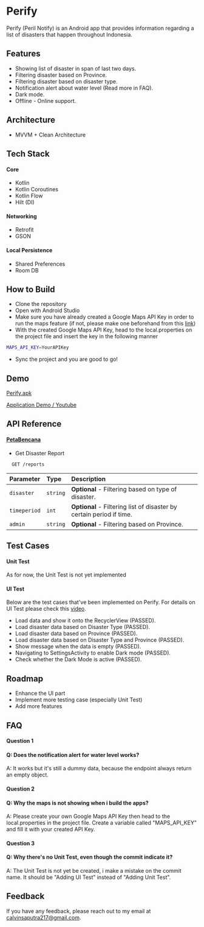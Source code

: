 
# Perify
Perify (Peril Notify) is an Android app that provides information regarding a list of disasters that happen throughout Indonesia.


## Features
- Showing list of disaster in span of last two days.
- Filtering disaster based on Province.
- Filtering disaster based on disaster type.
- Notification alert about water level (Read more in FAQ).
- Dark mode.
- Offline - Online support.
## Architecture
- MVVM + Clean Architecture

## Tech Stack
#### Core
- Kotlin
- Kotlin Coroutines
- Kotlin Flow
- Hilt (DI)
#### Networking
- Retrofit
- GSON
#### Local Persistence
- Shared Preferences
- Room DB

## How to Build

- Clone the repository
- Open with Android Studio
- Make sure you have already created a Google Maps API Key in order to run the maps feature (if not, please make one beforehand from this [link](https://developers.google.com/maps/documentation/android-sdk/get-api-key))
- With the created Google Maps API Key, head to the local.properties on the project file and insert the key in the following manner
```bash
MAPS_API_KEY=YourAPIKey
```
- Sync the project and you are good to go!

## Demo

[Perify.apk](https://drive.google.com/file/d/1Csau5jMVE9E6Fx-Zq_UA8Dc_kYH1Camo/view?usp=drive_link)

[Application Demo / Youtube](https://youtu.be/SajvR25oEws)


## API Reference
#### [PetaBencana](https://docs.petabencana.id/routes/laporan-urun-daya)
- Get Disaster Report

```http
  GET /reports
```

| Parameter | Type     | Description                |
| :-------- | :------- | :------------------------- |
| `disaster` | `string` | **Optional** - Filtering based on type of disaster. |
| `timeperiod` | `int` | **Optional** - Filtering list of disaster by certain period if time. |
| `admin` | `string` | **Optional** - Filtering based on Province. |


## Test Cases
#### Unit Test
As for now, the Unit Test is not yet implemented
#### UI Test
Below are the test cases that've been implemented on Perify. For details on UI Test please check this [video](https://www.youtube.com/watch?v=ul3sMuP_0so).
- Load data and show it onto the RecyclerView (PASSED).
- Load disaster data based on Disaster Type (PASSED).
- Load disaster data based on Province (PASSED).
- Load disaster data based on Disaster Type and Province (PASSED).
- Show message when the data is empty (PASSED).
- Navigating to SettingsActivity to enable Dark mode (PASSED).
- Check whether the Dark Mode is active (PASSED).

## Roadmap
- Enhance the UI part
- Implement more testing case (especially Unit Test)
- Add more features


## FAQ
#### Question 1
#### Q: Does the notification alert for water level works?
A: It works but it's still a dummy data, because the endpoint always return an empty object.

#### Question 2
#### Q: Why the maps is not showing when i build the apps?
 A: Please create your own Google Maps API Key then head to the local.properties in the project file. Create a variable called "MAPS_API_KEY" and fill it with your created API Key.

#### Question 3
#### Q: Why there's no Unit Test, even though the commit indicate it?
 A: The Unit Test is not yet be created, i make a mistake on the commit name. It should be "Adding UI Test" instead of "Adding Unit Test".

## Feedback
If you have any feedback, please reach out to my email at calvinsaputra217@gmail.com.
